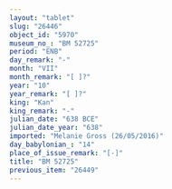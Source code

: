 ```yaml
---
layout: "tablet"
slug: "26446"
object_id: "5970"
museum_no_: "BM 52725"
period: "ENB"
day_remark: "-"
month: "VII"
month_remark: "[ ]?"
year: "10"
year_remark: "[ ]?"
king: "Kan"
king_remark: "-"
julian_date: "638 BCE"
julian_date_year: "638"
imported: "Melanie Gross (26/05/2016)"
day_babylonian_: "14"
place_of_issue_remark: "[-]"
title: "BM 52725"
previous_item: "26449"
---
```

